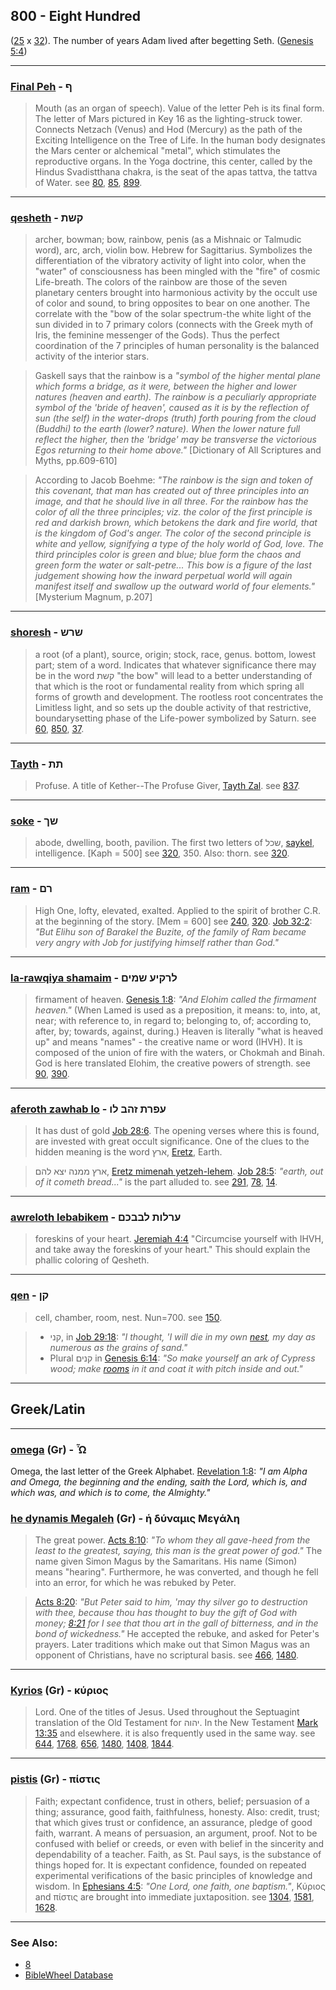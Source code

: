 ## 800 - Eight Hundred
([25](25) x [32](32)). The number of years Adam lived after begetting Seth. ([Genesis 5:4](https://biblehub.com/interlinear/genesis/5-4.htm))

---

### [Final Peh](/keys/Pf) - ף
> Mouth (as an organ of speech). Value of the letter Peh is its final form. The letter of Mars pictured in Key 16 as the lighting-struck tower. Connects Netzach (Venus) and Hod (Mercury) as the path of the Exciting Intelligence on the Tree of Life. In the human body designates the Mars center or alchemical "metal", which stimulates the reproductive organs. In the Yoga doctrine, this center, called by the Hindus Svadistthana chakra, is the seat of the apas tattva, the tattva of Water. see [80](80), [85](85), [899](899).

---

### [qesheth](/keys/QShTh) - קשת
> archer, bowman; bow, rainbow, penis (as a Mishnaic or Talmudic word), arc, arch, violin bow. Hebrew for Sagittarius. Symbolizes the differentiation of the vibratory activity of light into color, when the "water" of consciousness has been mingled with the "fire" of cosmic Life-breath. The colors of the rainbow are those of the seven planetary centers brought into harmonious activity by the occult use of color and sound, to bring opposites to bear on one another. The correlate with the "bow of the solar spectrum-the white light of the sun divided in to 7 primary colors (connects with the Greek myth of Iris, the feminine messenger of the Gods). Thus the perfect coordination of the 7 principles of human personality is the balanced activity of the interior stars.

> Gaskell says that the rainbow is a *"symbol of the higher mental plane which forms a bridge, as it were, between the higher and lower natures (heaven and earth). The rainbow is a peculiarly appropriate symbol of the 'bride of heaven', caused as it is by the reflection of sun (the self) in the water-drops (truth) forth pouring from the cloud (Buddhi) to the earth (lower? nature). When the lower nature full reflect the higher, then the 'bridge' may be transverse the victorious Egos returning to their home above."* [Dictionary of All Scriptures and Myths, pp.609-610]

> According to Jacob Boehme: *"The rainbow is the sign and token of this covenant, that man has created out of three principles into an image, and that he should live in all three. For the rainbow has the color of all the three principles; viz. the color of the first principle is red and darkish brown, which betokens the dark and fire world, that is the kingdom of God's anger. The color of the second principle is white and yellow, signifying a type of the holy world of God, love. The third principles color is green and blue; blue form the chaos and green form the water or salt-petre... This bow is a figure of the last judgement showing how the inward perpetual world will again manifest itself and swallow up the outward world of four elements."* [Mysterium Magnum, p.207]

---

### [shoresh](/keys/ShRSh) - שרש
> a root (of a plant), source, origin; stock, race, genus. bottom, lowest part; stem of a word. Indicates that whatever significance there may be in the word קשת "the bow" will lead to a better understanding of that which is the root or fundamental reality from which spring all forms of growth and development. The rootless root concentrates the Limitless light, and so sets up the double activity of that restrictive, boundarysetting phase of the Life-power symbolized by Saturn. see [60](60), [850](850), [37](37).

---

### [Tayth](/keys/ThTh) - תת
> Profuse. A title of Kether--The Profuse Giver, [Tayth Zal](/keys/ThTh.ZL). see [837](837).

---

### [soke](/keys/ShKf) - שך
> abode, dwelling, booth, pavilion. The first two letters of שכל, [saykel](/keys/ShKL), intelligence. [Kaph = 500] see [320](320), 350. Also: thorn. see [320](320).

---

### [ram](/keys/RMf) - רם
> High One, lofty, elevated, exalted. Applied to the spirit of brother C.R. at the beginning of the story. [Mem = 600] see [240](240), [320](320). [Job 32:2](http://biblehub.com/job/32-2.htm): *"But Elihu son of Barakel the Buzite, of the family of Ram became very angry with Job for justifying himself rather than God."*

---

### [la-rawqiya shamaim](/keys/LRQIO.ShMIM) - לרקיע שמים
> firmament of heaven. [Genesis 1:8](http://biblehub.com/genesis/1-8.htm): *"And Elohim called the firmament heaven."* (When Lamed is used as a preposition, it means: to, into, at, near; with reference to, in regard to; belonging to, of; according to, after, by; towards, against, during.) Heaven is literally "what is heaved up" and means "names" - the creative name or word (IHVH). It is composed of the union of fire with the waters, or Chokmah and Binah. God is here translated Elohim, the creative powers of strength. see [90](90), [390](390).

---

### [aferoth zawhab lo](/keys/OPRTh.ZHB.LV) - עפרת זהב לו
> It has dust of gold [Job 28:6](http://biblehub.com/job/28-6.htm). The opening verses where this is found, are invested with great occult significance. One of the clues to the hidden meaning is the word ארץ, [Eretz](/keys/ARTz), Earth.

> ארץ ממנה יצא להם, [Eretz mimenah yetzeh-lehem](/keys/ARTz.MMNH.ITzA-LHM). [Job 28:5](http://biblehub.com/job/28-5.htm): *"earth, out of it cometh bread..."* is the part alluded to. see [291](291), [78](78), [14](14).

---

### [awreloth lebabikem](/keys/ORLVTh.LBBKM) - ערלות לבבכם
> foreskins of your heart. [Jeremiah 4:4](http://biblehub.com/jeremiah/4-4.htm) "Circumcise yourself with IHVH, and take away the foreskins of your heart." This should explain the phallic coloring of Qesheth.

---

### [qen](/keys/QN) - קן
> cell, chamber, room, nest. Nun=700. see [150](150).

> - קני, in [Job 29:18](http://biblehub.com/job/29-18.htm): *"I thought, 'I will die in my own [nest](/keys/QNI), my day as numerous as the grains of sand."*
> - Plural קנים in [Genesis 6:14](http://biblehub.com/genesis/6-14.htm): *"So make yourself an ark of Cypress wood; make [rooms](/keys/QNIM) in it and coat it with pitch inside and out."*

---

## Greek/Latin

---

### [omega](/greek?word=O) (Gr) - Ὦ
Omega, the last letter of the Greek Alphabet. [Revelation 1:8](http://biblehub.com/revelation/1-8.htm): *"I am Alpha and Omega, the beginning and the ending, saith the Lord, which is, and which was, and which is to come, the Almighty."*

### [he dynamis Megaleh](/greek?word=h+dunamis+megalh) (Gr) - ἡ δύναμις Μεγάλη
> The great power. [Acts 8:10](http://biblehub.com/acts/8-10.htm): *"To whom they all gave-heed from the least to the greatest, saying, this man is the great power of god."* The name given Simon Magus by the Samaritans. His name (Simon) means "hearing". Furthermore, he was converted, and though he fell into an error, for which he was rebuked by Peter.

> [Acts 8:20](http://biblehub.com/acts/8-20.htm): *"But Peter said to him, 'may thy silver go to destruction with thee, because thou has thought to buy the gift of God with money; [8:21](http://biblehub.com/acts/8-21.htm) for I see that thou art in the gall of bitterness, and in the bond of wickedness."* He accepted the rebuke, and asked for Peter's prayers. Later traditions which make out that Simon Magus was an opponent of Christians, have no scriptural basis. see [466](466), [1480](1480).

---

### [Kyrios](/greek?word=kurios) (Gr) - κύριος
> Lord. One of the titles of Jesus. Used throughout the Septuagint translation of the Old Testament for יהוה. In the New Testament [Mark 13:35](http://biblehub.com/mark/13-35.htm) and elsewhere. it is also frequently used in the same way. see [644](644), [1768](1768), [656](656), [1480](1480), [1408](1408), [1844](1844).

---

### [pistis](/greek?word=pistis) (Gr) - πίστις
> Faith; expectant confidence, trust in others, belief; persuasion of a thing; assurance, good faith, faithfulness, honesty. Also: credit, trust; that which gives trust or confidence, an assurance, pledge of good faith, warrant. A means of persuasion, an argument, proof. Not to be confused with belief or creeds, or even with belief in the sincerity and dependability of a teacher. Faith, as St. Paul says, is the substance of things hoped for. It is expectant confidence, founded on repeated experimental verifications of the basic principles of knowledge and wisdom. In [Ephesians 4:5](http://biblehub.com/interlinear/ephesians/4-5.htm): *"One Lord, one faith, one baptism."*, Κύριος and πίστις are brought into immediate juxtaposition. see [1304](1304), [1581](1581), [1628](1628).

---

### See Also:

- [8](8)
- [BibleWheel Database](https://www.biblewheel.com//GR/GR_Database.php?SearchBy_Gematria=800)
